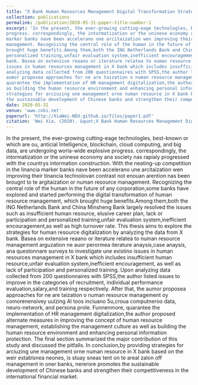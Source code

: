 ```yaml
---
title: "X Bank Human Resources Management Digital Transformation Strategy Design"
collection: publications
permalink: /publication/2020-05-31-paper-title-number-1
excerpt: 'In the present, the ever-growing cutting-eage technologles, best-known or which are ou, anticial Intelligence, blockchain, cloud computing, and big data, are undergoing worla-wide explosive
progress. correspondingly, the intormatization or the uninese economy ana society nas rapialy progressed with the countrys intormation construction. With the neating-up competition in the linancia
marker banks nave been accelerano une arcitaization wen improving their tinancia technolovan contrast not enouan arention nas been brougnt to te argitaization or numan resource
management. Recognizing the central role of the human in the future of any corporation,some banks have explored and started performing the digital transformation of human resource management, which
brought huge benefits.Among them,both the ING Netherlands Bank and China Minsheng Bank largely resolved the issues such as insufficient human resource, elusive career plan, lack or participation and
personalized training,unfair evaluation system,inefficient encouragement,as well as high turnover rate. This thesis aims to explore the strategies for human resource digitalization by analyzing the data from X
bank. Basea on extensive reaano or iterature relatea to numan resource management arguzation ne auor perormea iterature anaysis,case anaysis, ana questonnare surveys to investigate une existino
issues in human resources management in X bank which includes insufficient human resource,unfair evaluation system,inefficient encouragement, as well as lack of participation and personalized training. Upon
analyzing data collected from 200 questionnaires with SPSS,the author listed issues to improve in the categories of recruitment, individual performance evaluation,salary,and training respectively. After that, the
aumor proposea approaches for ne are taization o numan resource management oy comorenensivey uulzing Al toos inciuano 5u,croua computneroo data, neuro-network, and persona prole. Funnenmore,
quarantee the implementation of HR management digitalization,the author proposed alternate measures in improving the concept of human resource management, establishing the management culture as well
as building the human resource environment and enhancing personal information protection. The final section summarized the major contribution of this study and discussed the pitfalls. In conclusion,by providing
strategies for arciuzing une management orne numan resource in X bank based on the weir establsnea neones, is stuay sneas tent on te areal zalon off management in oner banks, nererore promotes
the sustainable development of Chinese banks and strengthen their competitiveness in the international financial market.'
date: 2020-05-31
venue: 'www.cnki.net'
paperurl: 'http://XiaWei-NEU.github.io/files/paper1.pdf'
citation: 'Wei Xia. (2020). &quot;X Bank Human Resources Management Digital Transformation Strategy Design.&quot; <i>China's Excellent Master's Thesis Full Text Database</i>. 1(1).'
---
```


In the present, the ever-growing cutting-eage technologles, best-known or which are ou, anticial Intelligence, blockchain, cloud computing, and big data, are undergoing worla-wide explosive
progress. correspondingly, the intormatization or the uninese economy ana society nas rapialy progressed with the countrys intormation construction. With the neating-up competition in the linancia
marker banks nave been accelerano une arcitaization wen improving their tinancia technolovan contrast not enouan arention nas been brougnt to te argitaization or numan resource
management. Recognizing the central role of the human in the future of any corporation,some banks have explored and started performing the digital transformation of human resource management, which
brought huge benefits.Among them,both the ING Netherlands Bank and China Minsheng Bank largely resolved the issues such as insufficient human resource, elusive career plan, lack or participation and
personalized training,unfair evaluation system,inefficient encouragement,as well as high turnover rate. This thesis aims to explore the strategies for human resource digitalization by analyzing the data from X
bank. Basea on extensive reaano or iterature relatea to numan resource management arguzation ne auor perormea iterature anaysis,case anaysis, ana questonnare surveys to investigate une existino
issues in human resources management in X bank which includes insufficient human resource,unfair evaluation system,inefficient encouragement, as well as lack of participation and personalized training. Upon
analyzing data collected from 200 questionnaires with SPSS,the author listed issues to improve in the categories of recruitment, individual performance evaluation,salary,and training respectively. After that, the
aumor proposea approaches for ne are taization o numan resource management oy comorenensivey uulzing Al toos inciuano 5u,croua computneroo data, neuro-network, and persona prole. Funnenmore,
quarantee the implementation of HR management digitalization,the author proposed alternate measures in improving the concept of human resource management, establishing the management culture as well
as building the human resource environment and enhancing personal information protection. The final section summarized the major contribution of this study and discussed the pitfalls. In conclusion,by providing
strategies for arciuzing une management orne numan resource in X bank based on the weir establsnea neones, is stuay sneas tent on te areal zalon off management in oner banks, nererore promotes
the sustainable development of Chinese banks and strengthen their competitiveness in the international financial market.
